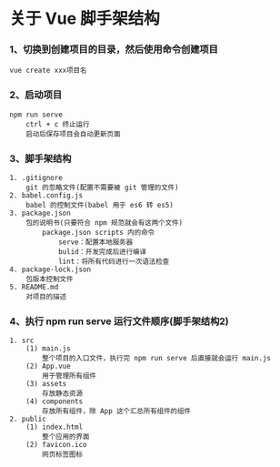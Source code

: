 
# 关于 Vue 脚手架结构

### 1、切换到创建项目的目录，然后使用命令创建项目
    vue create xxx项目名
### 2、启动项目
    npm run serve
        ctrl + c 终止运行
        启动后保存项目会自动更新页面

### 3、脚手架结构
    1. .gitignore
        git 的忽略文件(配置不需要被 git 管理的文件)
    2. babel.config.js
        babel 的控制文件(babel 用于 es6 转 es5)
    3. package.json
        包的说明书(只要符合 npm 规范就会有这两个文件)
            package.json scripts 内的命令
                serve：配置本地服务器
                bulid：开发完成后进行编译
                lint：将所有代码进行一次语法检查
    4. package-lock.json
        包版本控制文件
    5. README.md
        对项目的描述

### 4、执行 npm run serve 运行文件顺序(脚手架结构2)
    1. src
        (1) main.js
            整个项目的入口文件，执行完 npm run serve 后直接就会运行 main.js
        (2) App.vue
            用于管理所有组件
        (3) assets
            存放静态资源
        (4) components
            存放所有组件，除 App 这个汇总所有组件的组件
    2. public
        (1) index.html
            整个应用的界面
        (2) favicon.ico
            网页标签图标
